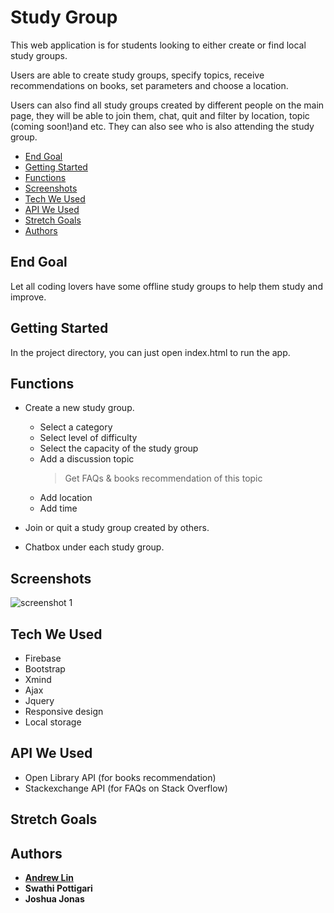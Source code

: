 

# Study Group

This web application is for students looking to either create or find local study groups.

Users are able to create study groups, specify topics, receive recommendations on books, set parameters and choose a location.

Users can also find all study groups created by different people on the main page, they will be able to join them, chat, quit and filter by location, topic (coming soon!)and etc. They can also see who is also attending the study group.

- [End Goal](#end-goal)
- [Getting Started](#getting-started)
- [Functions](#functions)
- [Screenshots](#screenshots)
- [Tech We Used](#tech-we-used)
- [API We Used](#api-we-used)
- [Stretch Goals](#stretch-goals)
- [Authors](#authors)

## End Goal
Let all coding lovers have some offline study groups to help them study and improve.

## Getting Started

In the project directory, you can just open index.html to run the app.

## Functions
- Create a new study group.
  - Select a category
  - Select level of difficulty
  - Select the capacity of the study group
  - Add a discussion topic
    > Get FAQs & books recommendation of this topic
  - Add location
  - Add time

- Join or quit a study group created by others.

- Chatbox under each study group.

## Screenshots
![screenshot 1](https://i.ibb.co/1qhcZrY/screenshot-copy.png)

## Tech We Used
* Firebase 
* Bootstrap
* Xmind
* Ajax
* Jquery
* Responsive design
* Local storage

## API We Used
- Open Library API (for books recommendation)
- Stackexchange API (for FAQs on Stack Overflow)

## Stretch Goals

## Authors

* [**Andrew Lin**](https://github.com/andrewlin618)
* **Swathi Pottigari**
* **Joshua Jonas**
